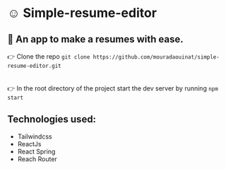 # :relaxed: Simple-resume-editor
## :hammer: An app to make a resumes with ease.

:point_right: Clone the repo `git clone https://github.com/mouradaouinat/simple-resume-editor.git`
<br><br><br>
:point_right: In the root directory of the project start the dev server by running `npm start`

## Technologies used:

- Tailwindcss
- ReactJs
- React Spring
- Reach Router


